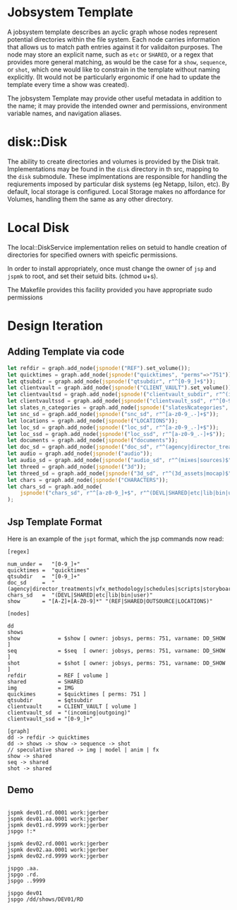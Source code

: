 # Jobsystem Template
A jobsystem template describes an ayclic graph whose nodes represent potential directories within the file system. Each node carries information that allows us to match path entries against it for validaiton purposes. The node may store an explicit name, such as `etc` or `SHARED`, or a regex that provides more general matching, as would be the case for a `show`, `sequence`, or `shot`, which one would like to constrain in the template without naming explicitly. (It would not be particularly ergonomic if one had to update the template every time a show was created).

The jobsystem Template may provide other useful metadata in addition to the name; it may provide the intended owner and permissions, environment variable names, and navigation aliases.

# disk::Disk

The ability to create directories and volumes is provided by the Disk trait. Implementations may be found in the `disk` directory in th src, mapping to the `disk` submodule. These implmentations are responsible for handling the reqiurements imposed by particular disk systems (eg Netapp, Isilon, etc). By default, local storage is configured. Local Storage makes no affordance for Volumes, handling them the same as any other directory.

# Local Disk
The local::DiskService implementation relies on setuid to handle creation of directories for specified owners with speicfic permissions.

In order to install appropriately, once must change the owner of `jsp` and `jspmk` to root, and set their setuid bits.
(chmod u+s).

The Makefile provides this facility provided you have appropriate sudo permissions

# Design Iteration

## Adding Template via code
```rust
let refdir = graph.add_node(jspnode!("REF").set_volume());
let quicktimes = graph.add_node(jspnode!("quicktimes", "perms"=>"751"));
let qtsubdir = graph.add_node(jspnode!("qtsubdir", r"^[0-9_]+$"));
let clientvault = graph.add_node(jspnode!("CLIENT_VAULT").set_volume());
let clientvaultsd = graph.add_node(jspnode!("clientvault_subdir", r"^(incoming|outgoing)$"));
let clientvaultssd = graph.add_node(jspnode!("clientvault_ssd", r"^[0-9_]+$"));
let slates_n_categories = graph.add_node(jspnode!("slatesNcategories", r"(SLATES|CATGORIES)^$"));
let snc_sd = graph.add_node(jspnode!("snc_sd", r"^[a-z0-9_.-]+$"));
let locations = graph.add_node(jspnode!("LOCATIONS"));
let loc_sd = graph.add_node(jspnode!("loc_sd", r"^[a-z0-9_.-]+$"));
let loc_ssd = graph.add_node(jspnode!("loc_ssd", r"^[a-z0-9_.-]+$"));
let documents = graph.add_node(jspnode!("documents"));
let doc_sd = graph.add_node(jspnode!("doc_sd", r"^(agency|director_treatments|vfx_methodology|schedules|scripts|storyboards)$"));
let audio = graph.add_node(jspnode!("audio"));
let audio_sd = graph.add_node(jspnode!("audio_sd", r"^(mixes|sources)$"));
let threed = graph.add_node(jspnode!("3d"));
let threed_sd = graph.add_node(jspnode!("3d_sd", r"^(3d_assets|mocap)$"));
let chars = graph.add_node(jspnode!("CHARACTERS"));
let chars_sd = graph.add_node(
    jspnode!("chars_sd", r"^[a-z0-9_]+$", r"^(DEVL|SHARED|etc|lib|bin|user)$")
);
```

## Jsp Template Format
Here is an example of the `jspt` format, which the jsp commands now read:

```
[regex]

num_under =   "[0-9_]+"
quicktimes =  "quicktimes"
qtsubdir   =  "[0-9_]+" 
doc_sd     =  "(agency|director_treatments|vfx_methodology|schedules|scripts|storyboards)"
chars_sd   =  "(DEVL|SHARED|etc|lib|bin|user)"
show       = "[A-Z]+[A-Z0-9]*" "(REF|SHARED|OUTSOURCE|LOCATIONS)"

[nodes]

dd  
shows
show            = $show [ owner: jobsys, perms: 751, varname: DD_SHOW ]     
seq             = $seq  [ owner: jobsys, perms: 751, varname: DD_SHOW ]  
shot            = $shot [ owner: jobsys, perms: 751, varname: DD_SHOW ]  
refdir          = REF [ volume ]
shared          = SHARED
img             = IMG
quickimes       = $quicktimes [ perms: 751 ]
qtsubdir        = $qtsubdir
clientvault     = CLIENT_VAULT [ volume ]
clientvault_sd  = "(incoming|outgoing)"
clientvault_ssd = "[0-9_]+"

[graph] 
dd -> refdir -> quicktimes
dd -> shows -> show -> sequence -> shot
// speculative shared -> img | model | anim | fx 
show -> shared
seq -> shared
shot -> shared
```

## Demo
```

jspmk dev01.rd.0001 work:jgerber
jspmk dev01.aa.0001 work:jgerber
jspmk dev01.rd.9999 work:jgerber
jspgo !:*

jspmk dev02.rd.0001 work:jgerber
jspmk dev02.aa.0001 work:jgerber
jspmk dev02.rd.9999 work:jgerber

jspgo .aa.
jspgo .rd.
jspgo ..9999

jspgo dev01
jspgo /dd/shows/DEV01/RD
 
